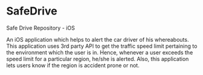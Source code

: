 SafeDrive
=========

Safe Drive Repository - iOS

An iOS application which helps to alert the car driver of his whereabouts. This application uses 3rd party API to get the traffic speed limit pertaining to the environment which the user is in. Hence, whenever a user exceeds the speed limit for a particular region, he/she is alerted. Also, this application lets users know if the region is accident prone or not.
